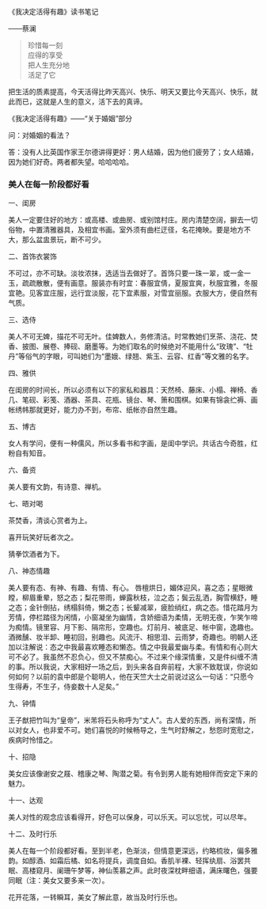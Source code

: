 《我决定活得有趣》读书笔记

——蔡澜


> 珍惜每一刻 <br>
> 应得的享受 <br>
> 把人生充分地 <br>
> 活足了它 <br>


把生活的质素提高，今天活得比昨天高兴、快乐、明天又要比今天高兴、快乐，就此而已，这就是人生的意义，活下去的真谛。


《我决定活得有趣》——“关于婚姻”部分

问：对婚姻的看法？

答：没有人比英国作家王尔德讲得更好：男人结婚，因为他们疲劳了；女人结婚，因为她们好奇。两者都失望。哈哈哈哈。

### 美人在每一阶段都好看

一、闺房

美人一定要住好的地方：或高楼、或曲房、或别馆村庄。房内清楚空阔，摒去一切俗物，中置清雅器具，及相宜书画。室外须有曲栏迂径，名花掩映。要是地方不大，那么盆盅景玩，断不可少。


二、首饰衣裳饰

不可过，亦不可缺。淡妆浓抹，选适当去做好了。首饰只要一珠一翠，或一金一玉，疏疏散散，便有画意。服装亦有时宜：春服宜倩，夏服宜爽，秋服宜雅，冬服宜艳。见客宜庄服，远行宜淡服，花下宜素服，对雪宜丽服。衣服大方，便自然有气质。


三、选侍

美人不可无婢，描花不可无叶。佳婢数人，务修清洁。时常教她们烹茶、浇花、焚香、披图、展卷、捧砚、磨墨等。为她们取名的时候绝对不能用什么“玫瑰”、“牡丹”等俗气的字眼，可叫她们为“墨娥、绿翘、紫玉、云容、红香”等文雅的名字。


四、雅供

在闺房的时间长，所以必须有以下的家私和器具：天然椅、藤床、小榻、禅椅、香几、笔砚、彩笺、酒器、茶具、花瓶、镜台、琴、箫和围棋。如果有锦衾纻褥、画帐绣帏那就更好，能力办不到，布帘、纸帐亦自然生趣。


五、博古

女人有学问，便有一种儒风，所以多看书和字画，是闺中学识。共话古今奇胜，红粉自有知音。


六、备资

美人要有文韵，有诗意、禅机。


七、晤对喝

茶焚香，清谈心赏者为上。

喜开玩笑好玩者次之。

猜拳饮酒者为下。


八、神态情趣

美人要有态、有神、有趣、有情、有心。
唇檀烘日，媚体迎风，喜之态；星眼微瞠，柳眉重晕，怒之态；梨花带雨，蝉露秋枝，泣之态；鬓云乱洒，胸雪横舒，睡之态；金针倒拈，绣榻斜倚，懒之态；长颦减翠，疲脸绡红，病之态。惜花踏月为芳情，停栏踏径为闲情，小窗凝坐为幽情，含娇细语为柔情，无明无夜，乍笑乍啼为痴情。镜里容、月下影、隔帘形，空趣也。灯前月、被底足、帐中窗，逸趣也。酒微醺、妆半卸、睡初回，别趣也。风流汗、相思泪、云雨梦，奇趣也。明朝人还加以注解说：态之中我最喜欢睡态和懒态。情之中我最爱幽与柔。有情和有心则大可不必了。我虽然不忍负心，但又不禁痴心。不过来个缘深情重，又是件纠缠不清的事。所以我说，大家相好一场之后，到头来各自奔前程，大家不致耽误，你说如何如何？以前的袁中郎是个聪明人，他在天竺大士之前说过这么一句话：“只愿今生得寿，不生子，侍妾数十人足矣。”


九、钟情

王子猷把竹叫为“皇帝”，米芾将石头称呼为“丈人”。古人爱的东西，尚有深情，所以对女人，也非爱不可。她们喜悦的时候畅导之，生气时舒解之，愁怨时宽慰之，疾病时怜惜之。


十、招隐

美女应该像谢安之屐、稽康之琴、陶潜之菊。有令到男人能有她相伴而安定下来的魅力。


十一、达观

美人对性的观念应该看得开，好色可以保身，可以乐天。可以忘忧，可以尽年。


十二、及时行乐

美人在每一个阶段都好看。至到半老，色渐淡，但情意更深远，约略梳妆，偏多雅韵。如醇酒、如霜后橘、如名将提兵，调度自如。香肌半裸、轻挥纨扇、浴罢共眠、高楼窥月、阑珊午梦等，神仙羡慕之声。此时夜深枕畔细语，满床曙色，强要同眠（注：美女又要多来一次）。

花开花落，一转瞬耳，美女了解此意，故当及时行乐也。

